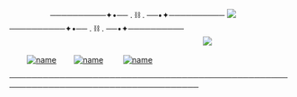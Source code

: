         ──────────✦•── . ⛓️ . ──•✦──────────  ![](https://komarev.com/ghpvc/?username=yvoisen&color=73ae21&style=plastic&label=  E.Y.E.S🐍  &base=4274)  ──────────✦•── . ⛓️ . ──•✦──────────
  
  
  
                                      ![](https://cdn.discordapp.com/attachments/934596480310853685/1410411775404540074/Untitled136_20250828005228.png?ex=68b82c13&is=68b6da93&hm=ca65751b1e608d7f21003a8562af6448e526b801e3f6f0b7f0b9b5706edb9437&=&format=webp&quality=lossless&width=500&height=500)
  
  

  
   
          [![name](https://cdn.discordapp.com/attachments/934596480310853685/1411354988973654026/image-removebg-preview_5_edit_90814676717912-1_optimized.png?ex=68b45a43&is=68b308c3&hm=ab16bf729ee4c40f43fcb52440b7ede1734c635f3d25e44a8d1d121d51f09837&=&width=100&height=100)](https://glisteny.straw.page)    [![name](https://cdn.discordapp.com/attachments/934596480310853685/1411354989653266554/image-removebg-preview_6_edit_90822962387703-2_optimized.png?ex=68b45a43&is=68b308c3&hm=d035da785de1f91badf641587046681ddce64441ddabb8a4162c335374ca552f&=&width=90&height=90)](https://yvoisen.atabook.org)      [![name](https://cdn.discordapp.com/attachments/934596480310853685/1411354989317591081/image-removebg-preview_4_edit_90806593965830-1_optimized.png?ex=68b45a43&is=68b308c3&hm=5d7a3cefc847125fe56e94bc172b0c395ab462f52e2bb6aa7103a63312e161c4&=&width=90&height=90)](https://www.patreon.com/yvoisenn)

────────────────────────────────────────────────────────────────────────────────────
